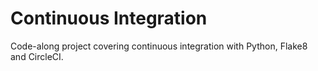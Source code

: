 # Continuous Integration

Code-along project covering continuous integration with Python, Flake8 and CircleCI.